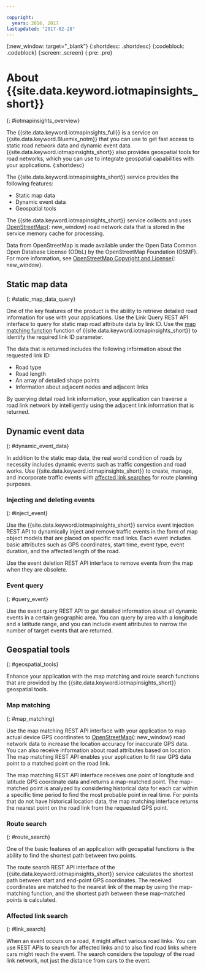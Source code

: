 ```yaml
---

copyright:
  years: 2016, 2017
lastupdated: "2017-02-28"
---
```


{:new_window: target="_blank"}
{:shortdesc: .shortdesc}
{:codeblock: .codeblock}
{:screen: .screen}
{:pre: .pre}


# About {{site.data.keyword.iotmapinsights_short}}
{: #iotmapinsights_overview}

The {{site.data.keyword.iotmapinsights_full}} is a service on {{site.data.keyword.Bluemix_notm}} that you can use to get fast access to static road network data and dynamic event data. {{site.data.keyword.iotmapinsights_short}} also provides geospatial tools for road networks, which you can use to integrate geospatial capabilities with your applications.
{:shortdesc}

The {{site.data.keyword.iotmapinsights_short}} service provides the following features:

- Static map data
- Dynamic event data
- Geospatial tools

The {{site.data.keyword.iotmapinsights_short}} service collects and uses [OpenStreetMap](http://www.openstreetmap.org/){: new_window} road network data that is stored in the service memory cache for processing.

Data from OpenStreetMap is made available under the Open Data Common Open Database License (ODbL) by the OpenStreetMap Foundation (OSMF). For more information, see [OpenStreetMap Copyright and License](http://www.openstreetmap.org/copyright){: new_window}.

## Static map data
{: #static_map_data_query}

One of the key features of the product is the ability to retrieve detailed road information for use with your applications. Use the Link Query REST API interface to query for static map road attribute data by link ID. Use the [map matching function](#map_matching) function of  {{site.data.keyword.iotmapinsights_short}} to identify the required link ID parameter.

The data that is returned includes the following information about the requested link ID:

- Road type
- Road length
- An array of detailed shape points
- Information about adjacent nodes and adjacent links

By querying detail road link information, your application can traverse a road link network by intelligently using the adjacent link information that is returned.

## Dynamic event data
{: #dynamic_event_data}

In addition to the static map data, the real world condition of roads by necessity includes dynamic events such as traffic congestion and road works. Use {{site.data.keyword.iotmapinsights_short}} to create, manage, and incorporate traffic events with [affected link searches](#link_search) for route planning purposes.

### Injecting and deleting events
{: #inject_event}

Use the {{site.data.keyword.iotmapinsights_short}} service event injection REST API to dynamically inject and remove traffic events in the form of map object models that are placed on specific road links. Each event includes basic attributes such as GPS coordinates, start time, event type, event duration, and the affected length of the road.

Use the event deletion REST API interface to remove events from the map when they are obsolete.

### Event query
{: #query_event}

Use the event query REST API to get detailed information about all dynamic events in a certain geographic area. You can query by area with a longitude and a latitude range, and you can include event attributes to narrow the number of target events that are returned.

## Geospatial tools
{: #geospatial_tools}

Enhance your application with the map matching and route search functions that are provided by the {{site.data.keyword.iotmapinsights_short}} geospatial tools.

### Map matching
{: #map_matching}

Use the map matching REST API interface with your application to map actual device GPS coordinates to [OpenStreetMap](http://www.openstreetmap.org/){: new_window} road network data to increase the location accuracy for inaccurate GPS data. You can also receive information about road attributes based on location. The map matching REST API enables your application to fit raw GPS data point to a matched point on the road link.

The map matching REST API interface receives one point of longitude and latitude GPS coordinate data and returns a map-matched point. The map-matched point is analyzed by considering historical data for each car within a specific time period to find the most probable point in real time. For points that do not have historical location data, the map matching interface returns the nearest point on the road link from the requested GPS point.

### Route search
{: #route_search}

One of the basic features of an application with geospatial functions is the ability to find the shortest path between two points.  

The route search REST API interface of the {{site.data.keyword.iotmapinsights_short}} service calculates the shortest path between start and end-point GPS coordinates. The received coordinates are matched to the nearest link of the map by using the map-matching function, and the shortest path between these map-matched points is calculated.

### Affected link search
{: #link_search}

When an event occurs on a road, it might affect various road links. You can use REST APIs to search for affected links and to also find road links where cars might reach the event. The search considers the topology of the road link network, not just the distance from cars to the event.
